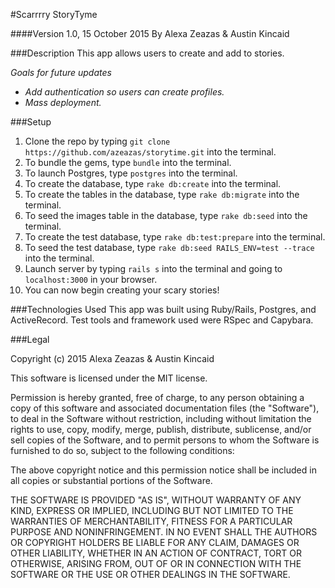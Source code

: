 #Scarrrry StoryTyme

####Version 1.0, 15 October 2015
By Alexa Zeazas & Austin Kincaid

###Description
This app allows users to create and add to stories.

_Goals for future updates_
* _Add authentication so users can create profiles._
* _Mass deployment._

###Setup
1. Clone the repo by typing `git clone https://github.com/azeazas/storytime.git` into the terminal.
2. To bundle the gems, type `bundle` into the terminal.
3. To launch Postgres, type `postgres` into the terminal.
4. To create the database, type `rake db:create` into the terminal.
5. To create the tables in the database, type `rake db:migrate` into the terminal.
6. To seed the images table in the database, type `rake db:seed` into the terminal.
7. To create the test database, type `rake db:test:prepare` into the terminal.
8. To seed the test database, type `rake db:seed RAILS_ENV=test --trace` into the terminal.
9. Launch server by typing `rails s` into the terminal and going to `localhost:3000` in your browser.
10. You can now begin creating your scary stories!

###Technologies Used
This app was built using Ruby/Rails, Postgres, and ActiveRecord. Test tools and framework used were RSpec and Capybara.

###Legal

Copyright (c) 2015 Alexa Zeazas & Austin Kincaid

This software is licensed under the MIT license.

Permission is hereby granted, free of charge, to any person obtaining a copy of this software and associated documentation files (the "Software"), to deal in the Software without restriction, including without limitation the rights to use, copy, modify, merge, publish, distribute, sublicense, and/or sell copies of the Software, and to permit persons to whom the Software is furnished to do so, subject to the following conditions:

The above copyright notice and this permission notice shall be included in all copies or substantial portions of the Software.

THE SOFTWARE IS PROVIDED "AS IS", WITHOUT WARRANTY OF ANY KIND, EXPRESS OR IMPLIED, INCLUDING BUT NOT LIMITED TO THE WARRANTIES OF MERCHANTABILITY, FITNESS FOR A PARTICULAR PURPOSE AND NONINFRINGEMENT. IN NO EVENT SHALL THE AUTHORS OR COPYRIGHT HOLDERS BE LIABLE FOR ANY CLAIM, DAMAGES OR OTHER LIABILITY, WHETHER IN AN ACTION OF CONTRACT, TORT OR OTHERWISE, ARISING FROM, OUT OF OR IN CONNECTION WITH THE SOFTWARE OR THE USE OR OTHER DEALINGS IN THE SOFTWARE.
